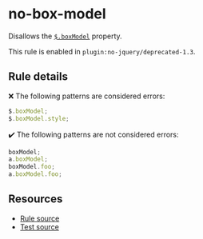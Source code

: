 # no-box-model

Disallows the [`$.boxModel`](https://api.jquery.com/jQuery.boxModel/) property.

This rule is enabled in `plugin:no-jquery/deprecated-1.3`.

## Rule details

❌ The following patterns are considered errors:
```js
$.boxModel;
$.boxModel.style;
```

✔️ The following patterns are not considered errors:
```js
boxModel;
a.boxModel;
boxModel.foo;
a.boxModel.foo;
```

## Resources

* [Rule source](/src/rules/no-box-model.js)
* [Test source](/src/tests/no-box-model.js)
